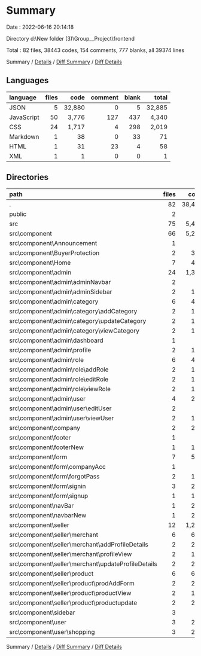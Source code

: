 # Summary

Date : 2022-06-16 20:14:18

Directory d:\\New folder (3)\\Group__Project\\frontend

Total : 82 files,  38443 codes, 154 comments, 777 blanks, all 39374 lines

Summary / [Details](details.md) / [Diff Summary](diff.md) / [Diff Details](diff-details.md)

## Languages
| language | files | code | comment | blank | total |
| :--- | ---: | ---: | ---: | ---: | ---: |
| JSON | 5 | 32,880 | 0 | 5 | 32,885 |
| JavaScript | 50 | 3,776 | 127 | 437 | 4,340 |
| CSS | 24 | 1,717 | 4 | 298 | 2,019 |
| Markdown | 1 | 38 | 0 | 33 | 71 |
| HTML | 1 | 31 | 23 | 4 | 58 |
| XML | 1 | 1 | 0 | 0 | 1 |

## Directories
| path | files | code | comment | blank | total |
| :--- | ---: | ---: | ---: | ---: | ---: |
| . | 82 | 38,443 | 154 | 777 | 39,374 |
| public | 2 | 56 | 23 | 5 | 84 |
| src | 75 | 5,494 | 131 | 735 | 6,360 |
| src\\component | 66 | 5,281 | 123 | 687 | 6,091 |
| src\\component\\Announcement | 1 | 20 | 0 | 4 | 24 |
| src\\component\\BuyerProtection | 2 | 384 | 1 | 53 | 438 |
| src\\component\\Home | 7 | 445 | 0 | 80 | 525 |
| src\\component\\admin | 24 | 1,393 | 119 | 123 | 1,635 |
| src\\component\\admin\\adminNavbar | 2 | 76 | 0 | 4 | 80 |
| src\\component\\admin\\adminSidebar | 2 | 124 | 1 | 2 | 127 |
| src\\component\\admin\\category | 6 | 415 | 0 | 69 | 484 |
| src\\component\\admin\\category\\addCategory | 2 | 133 | 0 | 19 | 152 |
| src\\component\\admin\\category\\updateCategory | 2 | 136 | 0 | 25 | 161 |
| src\\component\\admin\\category\\viewCategory | 2 | 146 | 0 | 25 | 171 |
| src\\component\\admin\\dashboard | 1 | 7 | 0 | 1 | 8 |
| src\\component\\admin\\profile | 2 | 122 | 0 | 7 | 129 |
| src\\component\\admin\\role | 6 | 407 | 26 | 31 | 464 |
| src\\component\\admin\\role\\addRole | 2 | 125 | 8 | 11 | 144 |
| src\\component\\admin\\role\\editRole | 2 | 138 | 0 | 15 | 153 |
| src\\component\\admin\\role\\viewRole | 2 | 144 | 18 | 5 | 167 |
| src\\component\\admin\\user | 4 | 233 | 92 | 8 | 333 |
| src\\component\\admin\\user\\editUser | 2 | 87 | 92 | 6 | 185 |
| src\\component\\admin\\user\\viewUser | 2 | 146 | 0 | 2 | 148 |
| src\\component\\company | 2 | 275 | 1 | 40 | 316 |
| src\\component\\footer | 1 | 57 | 0 | 4 | 61 |
| src\\component\\footerNew | 1 | 123 | 0 | 21 | 144 |
| src\\component\\form | 7 | 534 | 1 | 77 | 612 |
| src\\component\\form\\companyAcc | 1 | 33 | 0 | 2 | 35 |
| src\\component\\form\\forgotPass | 2 | 155 | 0 | 17 | 172 |
| src\\component\\form\\signin | 3 | 233 | 1 | 42 | 276 |
| src\\component\\form\\signup | 1 | 113 | 0 | 16 | 129 |
| src\\component\\navBar | 1 | 255 | 1 | 3 | 259 |
| src\\component\\navbarNew | 1 | 220 | 0 | 38 | 258 |
| src\\component\\seller | 12 | 1,287 | 0 | 190 | 1,477 |
| src\\component\\seller\\merchant | 6 | 642 | 0 | 102 | 744 |
| src\\component\\seller\\merchant\\addProfileDetails | 2 | 242 | 0 | 29 | 271 |
| src\\component\\seller\\merchant\\profileView | 2 | 139 | 0 | 33 | 172 |
| src\\component\\seller\\merchant\\updateProfileDetails | 2 | 261 | 0 | 40 | 301 |
| src\\component\\seller\\product | 6 | 645 | 0 | 88 | 733 |
| src\\component\\seller\\product\\prodAddForm | 2 | 253 | 0 | 27 | 280 |
| src\\component\\seller\\product\\productView | 2 | 135 | 0 | 37 | 172 |
| src\\component\\seller\\product\\productupdate | 2 | 257 | 0 | 24 | 281 |
| src\\component\\sidebar | 3 | 6 | 0 | 5 | 11 |
| src\\component\\user | 3 | 265 | 0 | 45 | 310 |
| src\\component\\user\\shopping | 3 | 265 | 0 | 45 | 310 |

Summary / [Details](details.md) / [Diff Summary](diff.md) / [Diff Details](diff-details.md)